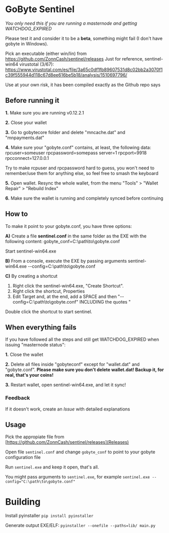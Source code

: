 # GoByte Sentinel

*You only need this if you are running a masternode and getting WATCHDOG_EXPIRED*

Please test it and consider it to be a **beta**, something might fail (I don't have gobyte in Windows).

Pick an executable (either win/lin) from https://github.com/ZonnCash/sentinel/releases
Just for reference, sentinel-win64 virustotal (3/67): https://www.virustotal.com/es/file/3a65c0df1fb89607531d8c02bb2a3070f1c39f555944d118c67d8ee616be5b18/analysis/1510697796/

Use at your own risk, it has been compiled exactly as the Github repo says

## Before running it

**1.** Make sure you are running v0.12.2.1

**2.** Close your wallet

**3.** Go to gobytecore folder and delete "mncache.dat" and "mnpayments.dat"

**4.** Make sure your "gobyte.conf" contains, at least, the following data:
rpcuser=someuser
rpcpassword=somepass
server=1
rpcport=9918
rpcconnect=127.0.0.1

Try to make rcpuser and rpcpassword hard to guess, you won't need to remember/use them for anything else, so feel free to smash the keyboard

**5.** Open wallet. Resync the whole wallet, from the menu "Tools" > "Wallet Repair" > "Rebuild Index"

**6.** Make sure the wallet is running and completely synced before continuing

## How to

To make it point to your gobyte.conf, you have three options:

**A)** Create a file **sentinel.conf** in the same folder as the EXE with the following content:
gobyte_conf=C:\path\to\gobyte.conf

Start sentinel-win64.exe

**B)** From a console, execute the EXE by passing arguments 
sentinel-win64.exe --config=C:\path\to\gobyte.conf

**C)** By creating a shortcut

1) Right click the sentinel-win64.exe, "Create Shortcut". 
2) Right click the shortcut, Properties
3) Edit Target and, at the end, add a SPACE and then "--config=C:\path\to\gobyte.conf" INCLUDING the quotes "

Double click the shortcut to start sentinel.

## When everything fails
If you have followed all the steps and still get WATCHDOG_EXPIRED when issuing "masternode status":

**1.** Close the wallet

**2.** Delete all files inside "gobyteconf" except for "wallet.dat" and "gobyte.conf".
**Please make sure you don't delete wallet.dat! Backup it, for real, that's your coins!**

**3.** Restart wallet, open sentinel-win64.exe, and let it sync!

### Feedback
If it doesn't work, create an *Issue* with detailed explanations


## Usage

Pick the appropiate file from [https://github.com/ZonnCash/sentinel/releases](Releases)

Open file `sentinel.conf` and change `gobyte_conf` to point to your gobyte configuration file

Run `sentinel.exe` and keep it open, that's all.

You might pass arguments to `sentinel.exe`, for example `sentinel.exe --config="C:\path\to\gobyte.conf"`


# Building

Install pyinstaller `pip install pyinstaller`

Generate output EXE/ELF: `pyinstaller --onefile --paths=lib/ main.py`
